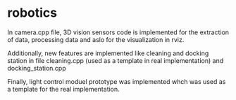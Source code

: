 # robotics
 
In camera.cpp file, 3D vision sensors code is implemented for the extraction of data, processing data and aslo for the visualization in rviz.

Additionally, new features are implemented like cleaning and docking station in file cleaning.cpp (used as a template in real implementation) and docking_station.cpp

Finally, light control moduel prototype was implemented whch was used as a template for the real implementation.

